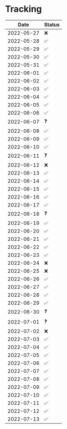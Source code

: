 # Tracking

| Date | Status |
|-|-|
| 2022-05-27 | :x: |
| 2022-05-28 | :white_check_mark: |
| 2022-05-29 | :white_check_mark: |
| 2022-05-30 | :white_check_mark: |
| 2022-05-31 | :white_check_mark: |
| 2022-06-01 | :white_check_mark: |
| 2022-06-02 | :white_check_mark: |
| 2022-06-03 | :white_check_mark: |
| 2022-06-04 | :white_check_mark: |
| 2022-06-05 | :white_check_mark: |
| 2022-06-06 | :white_check_mark: |
| 2022-06-07 | :question: |
| 2022-06-08 | :white_check_mark: |
| 2022-06-09 | :white_check_mark: |
| 2022-06-10 | :white_check_mark: |
| 2022-06-11 | :question: |
| 2022-06-12 | :x: |
| 2022-06-13 | :white_check_mark: |
| 2022-06-14 | :white_check_mark: |
| 2022-06-15 | :white_check_mark: |
| 2022-06-16 | :white_check_mark: |
| 2022-06-17 | :white_check_mark: |
| 2022-06-18 | :question: |
| 2022-06-19 | :white_check_mark: |
| 2022-06-20 | :white_check_mark: |
| 2022-06-21 | :white_check_mark: |
| 2022-06-22 | :white_check_mark: |
| 2022-06-23 | :white_check_mark: |
| 2022-06-24 | :x: |
| 2022-06-25 | :x: |
| 2022-06-26 | :white_check_mark: |
| 2022-06-27 | :white_check_mark: |
| 2022-06-28 | :white_check_mark: |
| 2022-06-29 | :white_check_mark: |
| 2022-06-30 | :question: |
| 2022-07-01 | :question: |
| 2022-07-02 | :x: |
| 2022-07-03 | :white_check_mark: |
| 2022-07-04 | :white_check_mark: |
| 2022-07-05 | :white_check_mark: |
| 2022-07-06 | :white_check_mark: |
| 2022-07-07 | :white_check_mark: |
| 2022-07-08 | :white_check_mark: |
| 2022-07-09 | :white_check_mark: |
| 2022-07-10 | :white_check_mark: |
| 2022-07-11 | :white_check_mark: |
| 2022-07-12 | :white_check_mark: |
| 2022-07-13 | :white_check_mark: |
